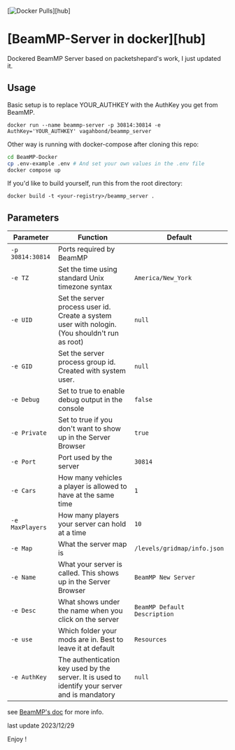 [![Docker Pulls](https://img.shields.io/docker/pulls/vagahbond/beammp_server.svg)][hub]

# [BeamMP-Server in docker][hub]

Dockered BeamMP Server based on packetshepard's work, I just updated it.

## Usage

Basic setup is to replace YOUR_AUTHKEY with the AuthKey you get from BeamMP.

`docker run --name beammp-server -p 30814:30814 -e AuthKey='YOUR_AUTHKEY' vagahbond/beammp_server`

Other way is running with docker-compose after cloning this repo:

```bash
cd BeamMP-Docker
cp .env-example .env # And set your own values in the .env file
docker compose up
```

If you'd like to build yourself, run this from the root directory:

`docker build -t <your-registry>/beammp_server .`

## Parameters

| Parameter        | Function                                                                                       | Default                      |
| ---------------- | ---------------------------------------------------------------------------------------------- | ---------------------------- |
| `-p 30814:30814` | Ports required by BeamMP                                                                       |
| `-e TZ`          | Set the time using standard Unix timezone syntax                                               | `America/New_York`           |
| `-e UID`         | Set the server process user id. Create a system user with nologin. (You shouldn't run as root) | `null`                       |
| `-e GID`         | Set the server process group id. Created with system user.                                     | `null`                       |
| `-e Debug`       | Set to true to enable debug output in the console                                              | `false`                      |
| `-e Private`     | Set to true if you don't want to show up in the Server Browser                                 | `true`                       |
| `-e Port`        | Port used by the server                                                                        | `30814`                      |
| `-e Cars`        | How many vehicles a player is allowed to have at the same time                                 | `1`                          |
| `-e MaxPlayers`  | How many players your server can hold at a time                                                | `10`                         |
| `-e Map`         | What the server map is                                                                         | `/levels/gridmap/info.json`  |
| `-e Name`        | What your server is called. This shows up in the Server Browser                                | `BeamMP New Server`          |
| `-e Desc`        | What shows under the name when you click on the server                                         | `BeamMP Default Description` |
| `-e use`         | Which folder your mods are in. Best to leave it at default                                     | `Resources`                  |
| `-e AuthKey`     | The authentication key used by the server. It is used to identify your server and is mandatory | `null`                       |

see [BeamMP's doc](https://wiki.beamng-mp.com/en/home/server-installation) for more info.

last update 2023/12/29

Enjoy !
